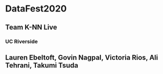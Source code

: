 # DataFest2020
## Team K-NN Live
### UC Riverside
## Lauren Ebeltoft, Govin Nagpal, Victoria Rios, Ali Tehrani, Takumi Tsuda
